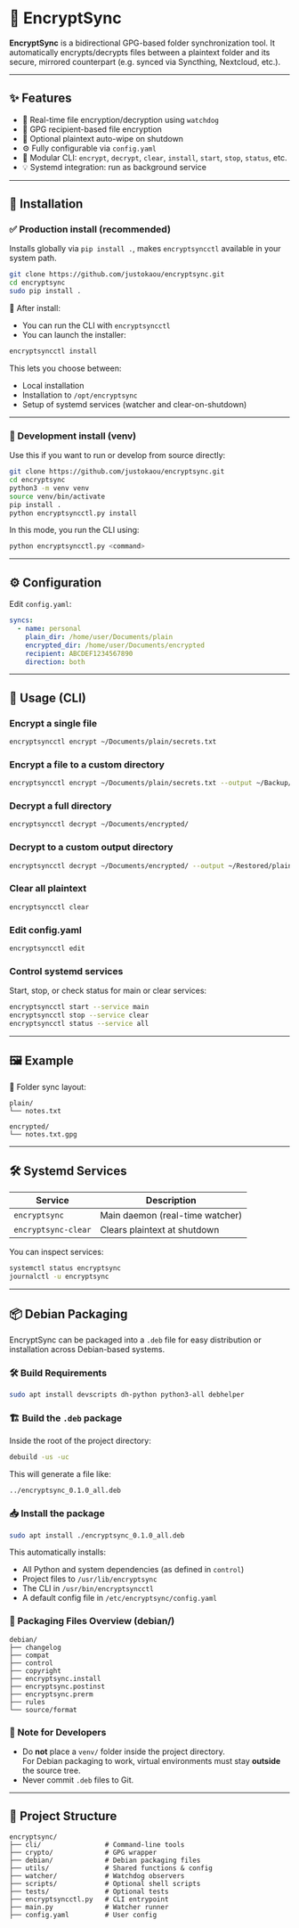 # 🔐 EncryptSync

**EncryptSync** is a bidirectional GPG-based folder synchronization tool. It automatically encrypts/decrypts files between a plaintext folder and its secure, mirrored counterpart (e.g. synced via Syncthing, Nextcloud, etc.).

---

## ✨ Features

- 🔁 Real-time file encryption/decryption using `watchdog`  
- 🔐 GPG recipient-based file encryption  
- 🧹 Optional plaintext auto-wipe on shutdown  
- ⚙️ Fully configurable via `config.yaml`  
- 🧩 Modular CLI: `encrypt`, `decrypt`, `clear`, `install`, `start`, `stop`, `status`, etc.  
- 💡 Systemd integration: run as background service  

---

## 🚀 Installation

### ✅ Production install (recommended)

Installs globally via `pip install .`, makes `encryptsyncctl` available in your system path.

```bash
git clone https://github.com/justokaou/encryptsync.git
cd encryptsync
sudo pip install .
```

🔁 After install:

- You can run the CLI with `encryptsyncctl`  
- You can launch the installer:

```bash
encryptsyncctl install
```

This lets you choose between:

- Local installation  
- Installation to `/opt/encryptsync`  
- Setup of systemd services (watcher and clear-on-shutdown)

---

### 🧪 Development install (venv)

Use this if you want to run or develop from source directly:

```bash
git clone https://github.com/justokaou/encryptsync.git
cd encryptsync
python3 -m venv venv
source venv/bin/activate
pip install .
python encryptsyncctl.py install
```

In this mode, you run the CLI using:

```bash
python encryptsyncctl.py <command>
```

---

## ⚙️ Configuration

Edit `config.yaml`:

```yaml
syncs:
  - name: personal
    plain_dir: /home/user/Documents/plain
    encrypted_dir: /home/user/Documents/encrypted
    recipient: ABCDEF1234567890
    direction: both
```

---

## 🔐 Usage (CLI)

### Encrypt a single file

```bash
encryptsyncctl encrypt ~/Documents/plain/secrets.txt
```

### Encrypt a file to a custom directory

```bash
encryptsyncctl encrypt ~/Documents/plain/secrets.txt --output ~/Backup/encrypted
```

### Decrypt a full directory

```bash
encryptsyncctl decrypt ~/Documents/encrypted/
```

### Decrypt to a custom output directory

```bash
encryptsyncctl decrypt ~/Documents/encrypted/ --output ~/Restored/plain
```

### Clear all plaintext

```bash
encryptsyncctl clear
```

### Edit config.yaml

```bash
encryptsyncctl edit
```

### Control systemd services

Start, stop, or check status for main or clear services:

```bash
encryptsyncctl start --service main
encryptsyncctl stop --service clear
encryptsyncctl status --service all
```

---

## 🖼️ Example

📁 Folder sync layout:

```
plain/
└── notes.txt

encrypted/
└── notes.txt.gpg
```

---

## 🛠️ Systemd Services

| Service               | Description                          |  
|----------------------|--------------------------------------|  
| `encryptsync`        | Main daemon (real-time watcher)    |  
| `encryptsync-clear`  | Clears plaintext at shutdown         |

You can inspect services:

```bash
systemctl status encryptsync
journalctl -u encryptsync
```

---

## 📦 Debian Packaging

EncryptSync can be packaged into a `.deb` file for easy distribution or installation across Debian-based systems.

### 🛠️ Build Requirements

```bash
sudo apt install devscripts dh-python python3-all debhelper
```

### 🏗️ Build the `.deb` package

Inside the root of the project directory:

```bash
debuild -us -uc
```

This will generate a file like:

```
../encryptsync_0.1.0_all.deb
```

### 📥 Install the package

```bash
sudo apt install ./encryptsync_0.1.0_all.deb
```

This automatically installs:

- All Python and system dependencies (as defined in `control`)
- Project files to `/usr/lib/encryptsync`
- The CLI in `/usr/bin/encryptsyncctl`
- A default config file in `/etc/encryptsync/config.yaml`

### 📂 Packaging Files Overview (debian/)

```
debian/
├── changelog
├── compat
├── control
├── copyright
├── encryptsync.install
├── encryptsync.postinst
├── encryptsync.prerm
├── rules
└── source/format
```

### 📝 Note for Developers

- Do **not** place a `venv/` folder inside the project directory.  
  For Debian packaging to work, virtual environments must stay **outside** the source tree.  
- Never commit `.deb` files to Git.

---

## 📁 Project Structure

```
encryptsync/
├── cli/                # Command-line tools
├── crypto/             # GPG wrapper
├── debian/             # Debian packaging files
├── utils/              # Shared functions & config
├── watcher/            # Watchdog observers
├── scripts/            # Optional shell scripts
├── tests/              # Optional tests
├── encryptsyncctl.py   # CLI entrypoint
├── main.py             # Watcher runner
├── config.yaml         # User config
```
